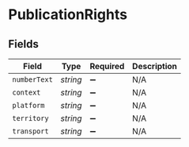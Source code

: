 # PublicationRights


## Fields

| Field              | Type               | Required           | Description        |
| ------------------ | ------------------ | ------------------ | ------------------ |
| `numberText`       | *string*           | :heavy_minus_sign: | N/A                |
| `context`          | *string*           | :heavy_minus_sign: | N/A                |
| `platform`         | *string*           | :heavy_minus_sign: | N/A                |
| `territory`        | *string*           | :heavy_minus_sign: | N/A                |
| `transport`        | *string*           | :heavy_minus_sign: | N/A                |
